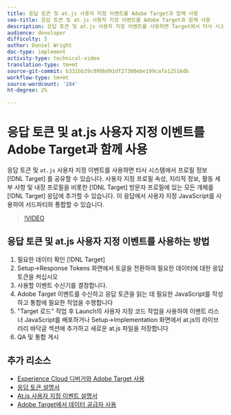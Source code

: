 ```yaml
---
title: 응답 토큰 및 at.js 사용자 지정 이벤트를 Adobe Target과 함께 사용
seo-title: 응답 토큰 및 at.js 사용자 지정 이벤트를 Adobe Target과 함께 사용
description: 응답 토큰 및 at.js 사용자 지정 이벤트를 사용하면 Target에서 타사 시스템으로 프로필 정보를 공유할 수 있습니다. 사용자 지정 프로필 속성, 지리적 정보, 활동 세부 사항 및 내장 프로필을 비롯한 Target 방문자 프로필에 있는 모든 개체를 Target 응답에 추가할 수 있습니다. 응답에서 사용자 지정 JavaScript를 사용하여 타사 사이트와 통합할 수 있습니다.
audience: developer
difficulty: 5
author: Daniel Wright
doc-type: implement
activity-type: technical-video
translation-type: tm+mt
source-git-commit: b331bb29c099bd91df27300ebe199cafa12516db
workflow-type: tm+mt
source-wordcount: '284'
ht-degree: 2%

---
```



# 응답 토큰 및 at.js 사용자 지정 이벤트를 Adobe Target과 함께 사용

응답 토큰 및 `at.js` 사용자 지정 이벤트를 사용하면 타사 시스템에서 프로필 정보 [!DNL Target] 를 공유할 수 있습니다. 사용자 지정 프로필 속성, 지리적 정보, 활동 세부 사항 및 내장 프로필을 비롯한 [!DNL Target] 방문자 프로필에 있는 모든 개체를 [!DNL Target] 응답에 추가할 수 있습니다. 이 응답에서 사용자 지정 JavaScript를 사용하여 서드파티와 통합할 수 있습니다.

>[!VIDEO](https://video.tv.adobe.com/v/23253/?quality=12)

## 응답 토큰 및 at.js 사용자 지정 이벤트를 사용하는 방법

1. 필요한 데이터 확인 [!DNL Target]
1. Setup->Response Tokens 화면에서 토글을 전환하여 필요한 데이터에 대한 응답 토큰을 켜십시오
1. 사용할 이벤트 수신기를 결정합니다.
1. Adobe Target 이벤트를 수신하고 응답 토큰을 읽는 데 필요한 JavaScript를 작성하고 통합에 필요한 작업을 수행합니다
1. &quot;Target 로드&quot; 작업 후 Launch의 사용자 지정 코드 작업을 사용하여 이벤트 리스너 JavaScript를 배포하거나 Setup->Implementation 화면에서 at.js의 라이브러리 바닥글 섹션에 추가하고 새로운 at.js 파일을 저장합니다
1. QA 및 통합 게시

## 추가 리소스

* [Experience Cloud 디버거와 Adobe Target 사용](../troubleshooting/troubleshoot-with-the-experience-cloud-debugger.md)
* [응답 토큰 설명서](https://docs.adobe.com/help/en/target/using/administer/response-tokens.html)
* [At.js 사용자 지정 이벤트 설명서](https://docs.adobe.com/content/help/en/target/using/implement-target/client-side/functions-overview/atjs-custom-events.html)
* [Adobe Target에서 데이터 공급자 사용](use-data-providers-to-integrate-third-party-data.md)